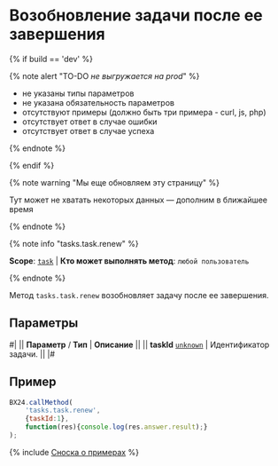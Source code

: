 # Возобновление задачи после ее завершения

{% if build == 'dev' %}

{% note alert "TO-DO _не выгружается на prod_" %}

- не указаны типы параметров
- не указана обязательность параметров
- отсутствуют примеры (должно быть три примера - curl, js, php)
- отсутствует ответ в случае ошибки
- отсутствует ответ в случае успеха
 
{% endnote %}

{% endif %}

{% note warning "Мы еще обновляем эту страницу" %}

Тут может не хватать некоторых данных — дополним в ближайшее время

{% endnote %}

{% note info "tasks.task.renew" %}

**Scope**: [`task`](../scopes/permissions.md) | **Кто может выполнять метод**: `любой пользователь`

{% endnote %}

Метод `tasks.task.renew` возобновляет задачу после ее завершения.

## Параметры

#|
|| **Параметр** / **Тип** | **Описание** ||
|| **taskId**
[`unknown`](../data-types.md) | Идентификатор задачи. ||
|#

## Пример

```js
BX24.callMethod(
    'tasks.task.renew',
    {taskId:1},
    function(res){console.log(res.answer.result);}
);
```

{% include [Сноска о примерах](../../_includes/examples.md) %}